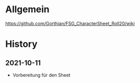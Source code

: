 # Allgemein
https://github.com/Gorthian/FSG_CharacterSheet_Roll20/wiki

# History

## 2021-10-11
- Vorbereitung für den Sheet